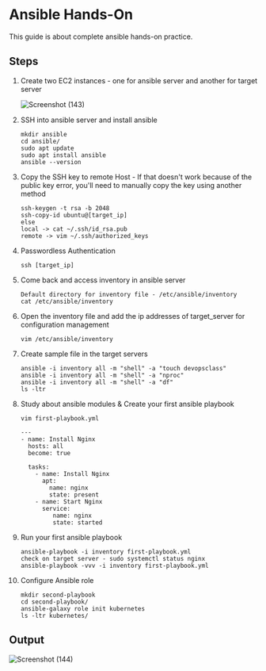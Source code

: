# Ansible Hands-On
  This guide is about complete ansible hands-on practice.

## Steps 

 1. Create two EC2 instances - one for ansible server and another for target server
    
    ![Screenshot (143)](https://github.com/user-attachments/assets/7961e71e-e2f8-4499-a956-5981e0788633)

 2. SSH into ansible server and install ansible
    ```
    mkdir ansible
    cd ansible/
    sudo apt update
    sudo apt install ansible
    ansible --version
 3. Copy the SSH key to remote Host - If that doesn't work because of the public key error, you'll need to manually copy the key using another method
    ```
    ssh-keygen -t rsa -b 2048
    ssh-copy-id ubuntu@[target_ip]
    else
    local -> cat ~/.ssh/id_rsa.pub
    remote -> vim ~/.ssh/authorized_keys
 4. Passwordless Authentication
    ```
    ssh [target_ip]
 5. Come back and access inventory in ansible server
    ```
    Default directory for inventory file - /etc/ansible/inventory      
    cat /etc/ansible/inventory
 6. Open the inventory file and add the ip addresses of target_server for configuration management
    ```
    vim /etc/ansible/inventory
 7. Create sample file in the target servers
    ```
    ansible -i inventory all -m "shell" -a "touch devopsclass"
    ansible -i inventory all -m "shell" -a "nproc"
    ansible -i inventory all -m "shell" -a "df"
    ls -ltr
 8. Study about ansible modules & Create your first ansible playbook
    ```
    vim first-playbook.yml

    ---
    - name: Install Nginx
      hosts: all
      become: true

      tasks:
        - name: Install Nginx
          apt:
            name: nginx
            state: present
        - name: Start Nginx
          service:
             name: nginx
             state: started
 9. Run your first ansible playbook
     ```
     ansible-playbook -i inventory first-playbook.yml
     check on target server - sudo systemctl status nginx
     ansible-playbook -vvv -i inventory first-playbook.yml
 10. Configure Ansible role
     ```
     mkdir second-playbook
     cd second-playbook/
     ansible-galaxy role init kubernetes
     ls -ltr kubernetes/
 ## Output 
  ![Screenshot (144)](https://github.com/user-attachments/assets/ab40d417-d30a-4394-84ac-01a4dc4ed394)

    
       

